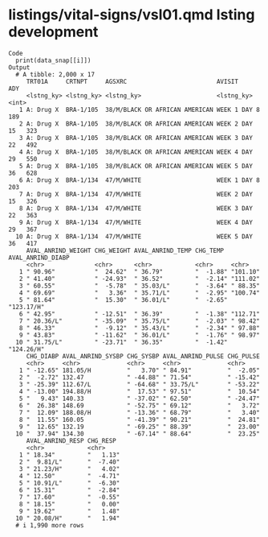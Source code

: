 # listings/vital-signs/vsl01.qmd lsting development

    Code
      print(data_snap[[i]])
    Output
      # A tibble: 2,000 x 17
         TRT01A     CRTNPT     AGSXRC                         AVISIT          ADY
         <lstng_ky> <lstng_ky> <lstng_ky>                     <lstng_ky>    <int>
       1 A: Drug X  BRA-1/105  38/M/BLACK OR AFRICAN AMERICAN WEEK 1 DAY 8    189
       2 A: Drug X  BRA-1/105  38/M/BLACK OR AFRICAN AMERICAN WEEK 2 DAY 15   323
       3 A: Drug X  BRA-1/105  38/M/BLACK OR AFRICAN AMERICAN WEEK 3 DAY 22   492
       4 A: Drug X  BRA-1/105  38/M/BLACK OR AFRICAN AMERICAN WEEK 4 DAY 29   550
       5 A: Drug X  BRA-1/105  38/M/BLACK OR AFRICAN AMERICAN WEEK 5 DAY 36   628
       6 A: Drug X  BRA-1/134  47/M/WHITE                     WEEK 1 DAY 8    203
       7 A: Drug X  BRA-1/134  47/M/WHITE                     WEEK 2 DAY 15   326
       8 A: Drug X  BRA-1/134  47/M/WHITE                     WEEK 3 DAY 22   363
       9 A: Drug X  BRA-1/134  47/M/WHITE                     WEEK 4 DAY 29   367
      10 A: Drug X  BRA-1/134  47/M/WHITE                     WEEK 5 DAY 36   417
         AVAL_ANRIND_WEIGHT CHG_WEIGHT AVAL_ANRIND_TEMP CHG_TEMP  AVAL_ANRIND_DIABP
         <chr>              <chr>      <chr>            <chr>     <chr>            
       1 " 90.96"           "  24.62"  " 36.79"         "  -1.88" "101.10"         
       2 " 41.40"           " -24.93"  " 36.52"         "  -2.14" "111.02"         
       3 " 60.55"           "  -5.78"  " 35.03/L"       "  -3.64" " 88.35"         
       4 " 69.69"           "   3.36"  " 35.71/L"       "  -2.95" "100.74"         
       5 " 81.64"           "  15.30"  " 36.01/L"       "  -2.65" "123.17/H"       
       6 " 42.95"           " -12.51"  " 36.39"         "  -1.38" "112.71"         
       7 " 20.36/L"         " -35.09"  " 35.75/L"       "  -2.03" " 98.42"         
       8 " 46.33"           "  -9.12"  " 35.43/L"       "  -2.34" " 97.88"         
       9 " 43.83"           " -11.62"  " 36.01/L"       "  -1.76" " 98.97"         
      10 " 31.75/L"         " -23.71"  " 36.35"         "  -1.42" "124.26/H"       
         CHG_DIABP AVAL_ANRIND_SYSBP CHG_SYSBP AVAL_ANRIND_PULSE CHG_PULSE
         <chr>     <chr>             <chr>     <chr>             <chr>    
       1 " -12.65" 181.05/H          "   3.70" " 84.91"          "  -2.05"
       2 "  -2.72" 132.47            " -44.88" " 71.54"          " -15.42"
       3 " -25.39" 112.67/L          " -64.68" " 33.75/L"        " -53.22"
       4 " -13.00" 194.88/H          "  17.53" " 97.51"          "  10.54"
       5 "   9.43" 140.33            " -37.02" " 62.50"          " -24.47"
       6 "  26.38" 148.69            " -52.75" " 69.12"          "   3.72"
       7 "  12.09" 188.08/H          " -13.36" " 68.79"          "   3.40"
       8 "  11.55" 160.05            " -41.39" " 90.21"          "  24.81"
       9 "  12.65" 132.19            " -69.25" " 88.39"          "  23.00"
      10 "  37.94" 134.30            " -67.14" " 88.64"          "  23.25"
         AVAL_ANRIND_RESP CHG_RESP 
         <chr>            <chr>    
       1 " 18.34"         "   1.13"
       2 "  9.81/L"       "  -7.40"
       3 " 21.23/H"       "   4.02"
       4 " 12.50"         "  -4.71"
       5 " 10.91/L"       "  -6.30"
       6 " 15.31"         "  -2.84"
       7 " 17.60"         "  -0.55"
       8 " 18.15"         "   0.00"
       9 " 19.62"         "   1.48"
      10 " 20.08/H"       "   1.94"
      # i 1,990 more rows

